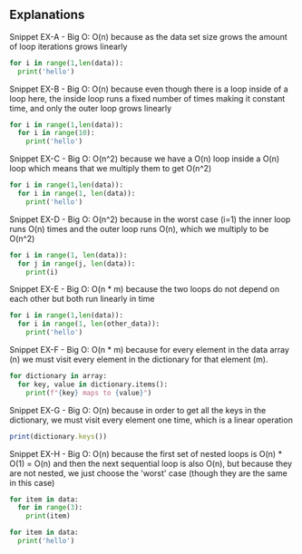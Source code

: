 ## Explanations

Snippet EX-A - Big O: O(n) because as the data set size grows the amount of loop iterations grows linearly
```python
for i in range(1,len(data)):
  print('hello')
```

Snippet EX-B - Big O: O(n) because even though there is a loop inside of a loop here, the inside loop runs a fixed number of times making it constant time, and only the outer loop grows linearly

```python
for i in range(1,len(data)):
  for i in range(10):
    print('hello')
```

Snippet EX-C - Big O: O(n^2) because we have a O(n) loop inside a O(n) loop which means that we multiply them to get O(n^2)
```python
for i in range(1,len(data)):
  for i in range(1, len(data)):
    print('hello')
```

Snippet EX-D - Big O: O(n^2) because in the worst case (i=1) the inner loop runs O(n) times and the outer loop runs O(n), which we multiply to be O(n^2)
```python
for i in range(1, len(data)):
  for j in range(j, len(data)):
    print(i)
```

Snippet EX-E - Big O: O(n * m) because the two loops do not depend on each other but both run linearly in time
```python 
for i in range(1,len(data)):
  for i in range(1, len(other_data)):
    print('hello')

```

Snippet EX-F - Big O: O(n * m) because for every element in the data array (n) we must visit every element in the dictionary for that element (m).

```python
for dictionary in array:
  for key, value in dictionary.items():
    print(f"{key} maps to {value}")
```

Snippet EX-G - Big O: O(n) because in order to get all the keys in the dictionary, we must visit every element one time, which is a linear operation
```ruby
print(dictionary.keys())
```

Snippet EX-H - Big O: O(n) because the first set of nested loops is O(n) * O(1) = O(n) and then the next sequential loop is also O(n), but because they are not nested, we just choose the 'worst' case (though they are the same in this case)
```python
for item in data:
  for in range(3):
    print(item)

for item in data:
  print('hello')
```
